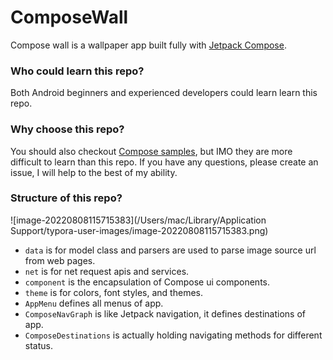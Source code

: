 # ComposeWall

Compose wall is a wallpaper app built fully
with [Jetpack Compose](https://developer.android.com/jetpack/compose).

### Who could learn this repo?

Both Android beginners and experienced developers could learn learn this repo.

### Why choose this repo?

You should also checkout [Compose samples](https://github.com/android/compose-samples), but IMO they
are more difficult to learn than this repo. If you have any questions, please create an issue, I
will help to the best of my ability.

### Structure of this repo?

![image-20220808115715383](/Users/mac/Library/Application Support/typora-user-images/image-20220808115715383.png)

- `data` is for model class and parsers are used to parse image source url from web pages.
- `net` is for net request apis and services.
- `component` is the encapsulation of Compose ui components.
- `theme` is for colors, font styles, and themes.
- `AppMenu` defines all menus of app.
- `ComposeNavGraph` is like Jetpack navigation, it defines destinations of app.
- `ComposeDestinations` is actually holding navigating methods for different status.

